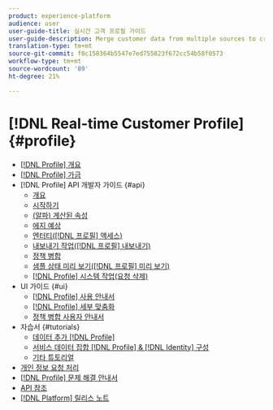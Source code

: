 ```yaml
---
product: experience-platform
audience: user
user-guide-title: 실시간 고객 프로필 가이드
user-guide-description: Merge customer data from multiple sources to create individual profiles which offer a single, unified view of customer interactions across channels.
translation-type: tm+mt
source-git-commit: f0c158364b5547e7ed755823f672cc54b58f0573
workflow-type: tm+mt
source-wordcount: '89'
ht-degree: 21%

---
```



# [!DNL Real-time Customer Profile] {#profile}

* [[!DNL Profile] 개요](home.md)
* [[!DNL Profile] 가금](guardrails.md)
* [!DNL Profile] API 개발자 가이드 {#api}
   * [개요](api/overview.md)
   * [시작하기](api/getting-started.md)
   * [(알파) 계산된 속성](api/computed-attributes.md)
   * [에지 예상](api/edge-projections.md)
   * [엔터티([!DNL 프로필] 액세스)](api/entities.md)
   * [내보내기 작업([!DNL 프로필] 내보내기)](api/export-jobs.md)
   * [정책 병합](api/merge-policies.md)
   * [샘플 상태 미리 보기([!DNL 프로필] 미리 보기)](api/preview-sample-status.md)
   * [[!DNL Profile] 시스템 작업(요청 삭제)](api/profile-system-jobs.md)
* UI 가이드 {#ui}
   * [[!DNL Profile] 사용 안내서](ui/user-guide.md)
   * [[!DNL Profile] 세부 맞춤화](ui/profile-customization.md)
   * [정책 병합 사용자 안내서](ui/merge-policies.md)
* 자습서 {#tutorials}
   * [데이터 추가 [!DNL Profile]](tutorials/add-profile-data.md)
   * [서비스 데이터 집합 [!DNL Profile] & [!DNL Identity] 구성](tutorials/dataset-configuration.md)
   * [기타 튜토리얼](https://docs.adobe.com/content/help/ko-KR/experience-platform/tutorials/home.html)
* [개인 정보 요청 처리](privacy.md)
* [[!DNL Profile] 문제 해결 안내서](troubleshooting.md)
* [API 참조](https://www.adobe.io/apis/experienceplatform/home/api-reference.html#!acpdr/swagger-specs/real-time-customer-profile.yaml)
* [[!DNL Platform] 릴리스 노트](https://www.adobe.com/go/platform-release-notes-en)